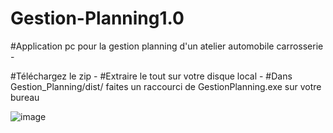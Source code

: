# Gestion-Planning1.0
#Application pc pour la gestion planning d'un atelier automobile carrosserie - 

#Téléchargez le zip - 
#Extraire le tout sur votre disque local -
#Dans Gestion_Planning/dist/ faites un raccourci de GestionPlanning.exe sur votre bureau

![image](https://github.com/user-attachments/assets/5463b770-eb87-488e-a6fe-2ad54ec0e580)

